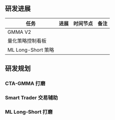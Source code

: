 ## 研发进展
| 任务    | 进展 | 时间节点 | 备注 |
| ------- | ---- | -------- | ---- |
| GMMA V2 |      |          |      |
| 量化策略控制看板        |      |          |      |
| ML Long-Short 策略        |      |          |      |
## 研发规划
### CTA-GMMA 打磨
### Smart Trader 交易辅助
### ML Long-Short 打磨
